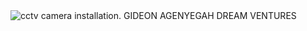 <!-- <h1>Welcome to</h1>-->
<main>
  <img src="https://www.pinterest.com/pin/862017184924514806/" alt="cctv camera installation.">
GIDEON AGENYEGAH DREAM VENTURES 
